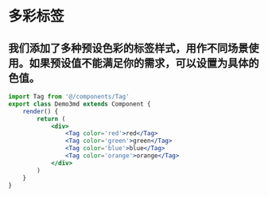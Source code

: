 #  多彩标签
## 我们添加了多种预设色彩的标签样式，用作不同场景使用。如果预设值不能满足你的需求，可以设置为具体的色值。

````jsx
import Tag from '@/components/Tag'
export class Demo3md extends Component {
    render() {
        return (
            <div>
                <Tag color='red'>red</Tag>
                <Tag color='green'>green</Tag>
                <Tag color='blue'>blue</Tag>
                <Tag color='orange'>orange</Tag>
            </div>
        )
    }
}
````